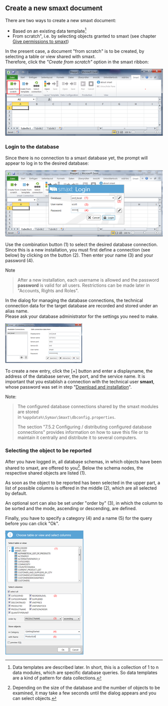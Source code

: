 ## Create a new smaxt document

There are two ways to create a new smaxt document:

* Based on an existing data template[^1]
* From scratch", i.e. by selecting objects granted to smaxt
  \(see chapter [Give permissions to smaxt](/installation/give-permissions-to-smaxt.md)\)

In the present case, a document "from scratch" is to be created, by selecting a table or view shared with smaxt.  
 Therefore, click the _"Create from scratch"_ option in the smaxt ribbon:

![](/assets/create-from-scratch.png)

### Login to the database

Since there is no connection to a smaxt database yet, the prompt will appear to log in to the desired database:

![](/assets/smaxt-db-login.png)

Use the combination button \(1\) to select the desired database connection. Since this is a new installation, you must first define a connection \(see below\) by clicking on the button \(2\). Then enter your name \(3\) and your password \(4\).

Note

> After a new installation, each username is allowed and the password **password** is valid for all users. Restrictions can be made later in "Accounts, Rights and Roles".

In the dialog for managing the database connections, the technical connection data for the target database are recorded and stored under an alias name.  
  Please ask your database administrator for the settings you need to make.

![](/assets/smaxt-database-settings.png)

To create a new entry, click the \[+\] button and enter a displayname, the address of the database server, the port, and the service name. It is important that you establish a connection with the technical user **smaxt**, whose password was set in step "[Download and installation](/installation/dld-core.md)".

Note:

> The configured database connections shared by the smaxt modules are stored  
> in `%appdata%\Symax\Smaxt\dbconfig.properties`.
>
> The section "7.5.2 Configuring / distributing configured database connections" provides information on how to save this file or to maintain it centrally and distribute it to several computers.

### Selecting the object to be reported

After you have logged in, all database schemas, in which objects have been shared to smaxt, are offered to you[^2]. Below the schema nodes, the respective shared objects are listed \(1\).

As soon as the object to be reported has been selected in the upper part, a list of possible columns is offered in the middle \(2\), which are all selected by default.

An optional sort can also be set under "order by" \(3\), in which the column to be sorted and the mode, ascending or descending, are defined.

Finally, you have to specify a category \(4\) and a name \(5\) for the query before you can click "Ok".

![](/assets/smaxt-choose-table-or-view.png)

[^1]: Data templates are described later. In short, this is a collection of 1 to n data modules, which are specific database queries. So data templates are a kind of pattern for data collections.

[^2]: Depending on the size of the database and the number of objects to be examined, it may take a few seconds until the dialog appears and you can select objects.

